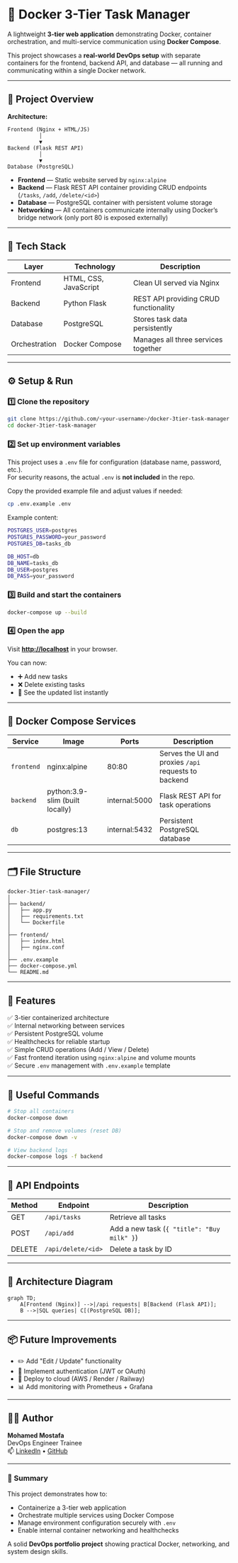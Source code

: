 # 🧩 Docker 3-Tier Task Manager

A lightweight **3-tier web application** demonstrating Docker, container orchestration, and multi-service communication using **Docker Compose**.

This project showcases a **real-world DevOps setup** with separate containers for the frontend, backend API, and database — all running and communicating within a single Docker network.

---

## 🚀 Project Overview

**Architecture:**

```
Frontend (Nginx + HTML/JS)
          │
          ▼
Backend (Flask REST API)
          │
          ▼
Database (PostgreSQL)
```

- **Frontend** — Static website served by `nginx:alpine`
- **Backend** — Flask REST API container providing CRUD endpoints (`/tasks`, `/add`, `/delete/<id>`)
- **Database** — PostgreSQL container with persistent volume storage
- **Networking** — All containers communicate internally using Docker’s bridge network (only port 80 is exposed externally)

---

## 🧱 Tech Stack

| Layer | Technology | Description |
|--------|-------------|-------------|
| Frontend | HTML, CSS, JavaScript | Clean UI served via Nginx |
| Backend | Python Flask | REST API providing CRUD functionality |
| Database | PostgreSQL | Stores task data persistently |
| Orchestration | Docker Compose | Manages all three services together |

---

## ⚙️ Setup & Run

### 1️⃣ Clone the repository
```bash
git clone https://github.com/<your-username>/docker-3tier-task-manager.git
cd docker-3tier-task-manager
```

### 2️⃣ Set up environment variables
This project uses a `.env` file for configuration (database name, password, etc.).  
For security reasons, the actual `.env` is **not included** in the repo.  

Copy the provided example file and adjust values if needed:
```bash
cp .env.example .env
```

Example content:
```bash
POSTGRES_USER=postgres
POSTGRES_PASSWORD=your_password
POSTGRES_DB=tasks_db

DB_HOST=db
DB_NAME=tasks_db
DB_USER=postgres
DB_PASS=your_password
```

### 3️⃣ Build and start the containers
```bash
docker-compose up --build
```

### 4️⃣ Open the app
Visit **[http://localhost](http://localhost)** in your browser.

You can now:
- ➕ Add new tasks  
- ❌ Delete existing tasks  
- 🔄 See the updated list instantly  

---

## 🧩 Docker Compose Services

| Service | Image | Ports | Description |
|----------|--------|--------|-------------|
| `frontend` | nginx:alpine | 80:80 | Serves the UI and proxies `/api` requests to backend |
| `backend` | python:3.9-slim (built locally) | internal:5000 | Flask REST API for task operations |
| `db` | postgres:13 | internal:5432 | Persistent PostgreSQL database |

---

## 🗂️ File Structure

```
docker-3tier-task-manager/
│
├── backend/
│   ├── app.py
│   ├── requirements.txt
│   └── Dockerfile
│
├── frontend/
│   ├── index.html
│   ├── nginx.conf
│
├── .env.example
├── docker-compose.yml
└── README.md
```

---

## 🧠 Features

✅ 3-tier containerized architecture  
✅ Internal networking between services  
✅ Persistent PostgreSQL volume  
✅ Healthchecks for reliable startup  
✅ Simple CRUD operations (Add / View / Delete)  
✅ Fast frontend iteration using `nginx:alpine` and volume mounts  
✅ Secure `.env` management with `.env.example` template  

---

## 🧰 Useful Commands

```bash
# Stop all containers
docker-compose down

# Stop and remove volumes (reset DB)
docker-compose down -v

# View backend logs
docker-compose logs -f backend
```

---

## 🧾 API Endpoints

| Method | Endpoint | Description |
|--------|-----------|-------------|
| GET | `/api/tasks` | Retrieve all tasks |
| POST | `/api/add` | Add a new task (`{ "title": "Buy milk" }`) |
| DELETE | `/api/delete/<id>` | Delete a task by ID |

---

## 🧭 Architecture Diagram

```mermaid
graph TD;
    A[Frontend (Nginx)] -->|/api requests| B[Backend (Flask API)];
    B -->|SQL queries| C[(PostgreSQL DB)];
```

---

## 📦 Future Improvements

- ✏️ Add "Edit / Update" functionality  
- 🔐 Implement authentication (JWT or OAuth)  
- 🚀 Deploy to cloud (AWS / Render / Railway)  
- 📊 Add monitoring with Prometheus + Grafana  

---

## 👨‍💻 Author

**Mohamed Mostafa**  
DevOps Engineer Trainee  
📫 [LinkedIn](https://www.linkedin.com/in/mohamed-abdallh-4466b626b) • [GitHub](https://github.com/Mohamed-Abdalla19)

---

### 🧭 Summary

This project demonstrates how to:
- Containerize a 3-tier web application  
- Orchestrate multiple services using Docker Compose  
- Manage environment configuration securely with `.env`  
- Enable internal container networking and healthchecks  

A solid **DevOps portfolio project** showing practical Docker, networking, and system design skills.
